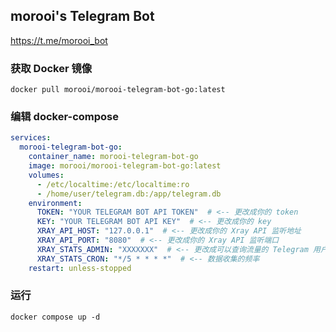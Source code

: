 ## morooi's Telegram Bot

https://t.me/morooi_bot

### 获取 Docker 镜像

```shell
docker pull morooi/morooi-telegram-bot-go:latest
```

### 编辑 docker-compose 

```yaml
services:
  morooi-telegram-bot-go:
    container_name: morooi-telegram-bot-go
    image: morooi/morooi-telegram-bot-go:latest
    volumes:
      - /etc/localtime:/etc/localtime:ro
      - /home/user/telegram.db:/app/telegram.db
    environment:
      TOKEN: "YOUR TELEGRAM BOT API TOKEN"  # <-- 更改成你的 token
      KEY: "YOUR TELEGRAM BOT API KEY"  # <-- 更改成你的 key
      XRAY_API_HOST: "127.0.0.1"  # <-- 更改成你的 Xray API 监听地址
      XRAY_API_PORT: "8080"  # <-- 更改成你的 Xray API 监听端口
      XRAY_STATS_ADMIN: "XXXXXXX"  # <-- 更改成可以查询流量的 Telegram 用户 ID
      XRAY_STATS_CRON: "*/5 * * * *"  # <-- 数据收集的频率
    restart: unless-stopped
```

### 运行

```shell
docker compose up -d 
```